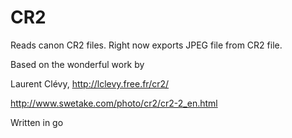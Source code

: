 

# CR2

Reads canon CR2 files.
Right now exports JPEG file from CR2 file.

Based on the wonderful work by 

Laurent Clévy, http://lclevy.free.fr/cr2/ 

http://www.swetake.com/photo/cr2/cr2-2_en.html

Written in go 



            
            

